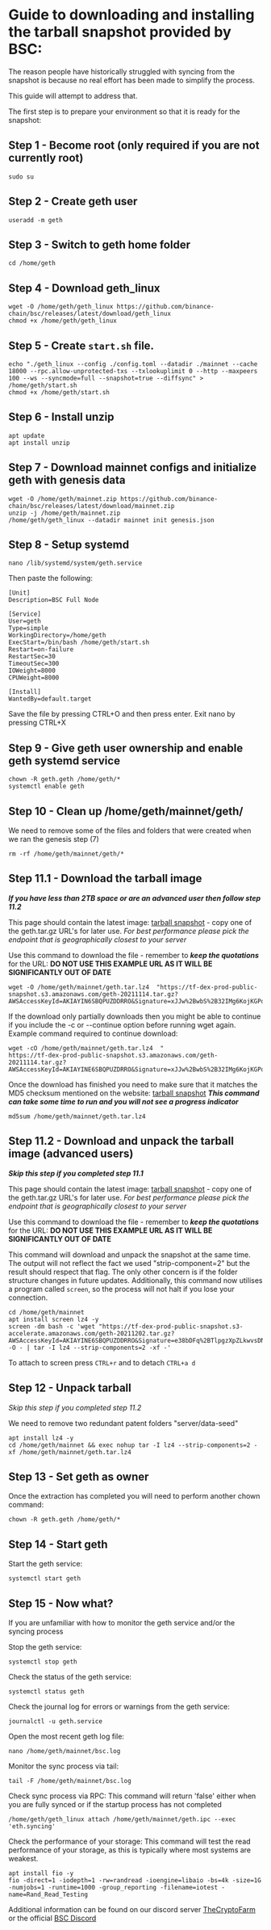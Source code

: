 # Guide to downloading and installing the tarball snapshot provided by BSC:

The reason people have historically struggled with syncing from the snapshot is because no real effort has been made to simplify the process.

This guide will attempt to address that.

The first step is to prepare your environment so that it is ready for the snapshot:

## Step 1 - Become root (only required if you are not currently root)
```
sudo su
```

## Step 2 - Create geth user
```
useradd -m geth
```

## Step 3 - Switch to geth home folder
```
cd /home/geth
```

## Step 4 - Download geth_linux
```
wget -O /home/geth/geth_linux https://github.com/binance-chain/bsc/releases/latest/download/geth_linux
chmod +x /home/geth/geth_linux

```

## Step 5 - Create `start.sh` file.
```
echo "./geth_linux --config ./config.toml --datadir ./mainnet --cache 18000 --rpc.allow-unprotected-txs --txlookuplimit 0 --http --maxpeers 100 --ws --syncmode=full --snapshot=true --diffsync" > /home/geth/start.sh
chmod +x /home/geth/start.sh

```

## Step 6 - Install unzip
```
apt update
apt install unzip
```

## Step 7 - Download mainnet configs and initialize geth with genesis data
```
wget -O /home/geth/mainnet.zip https://github.com/binance-chain/bsc/releases/latest/download/mainnet.zip
unzip -j /home/geth/mainnet.zip
/home/geth/geth_linux --datadir mainnet init genesis.json

```

## Step 8 - Setup systemd
```
nano /lib/systemd/system/geth.service
```

Then paste the following:

```
[Unit]
Description=BSC Full Node

[Service]
User=geth
Type=simple
WorkingDirectory=/home/geth
ExecStart=/bin/bash /home/geth/start.sh
Restart=on-failure
RestartSec=30
TimeoutSec=300
IOWeight=8000
CPUWeight=8000

[Install]
WantedBy=default.target
```

Save the file by pressing CTRL+O and then press enter. Exit nano by pressing CTRL+X

## Step 9 - Give geth user ownership and enable geth systemd service

```
chown -R geth.geth /home/geth/*
systemctl enable geth
```

## Step 10 - Clean up /home/geth/mainnet/geth/


We need to remove some of the files and folders that were created when we ran the genesis step (7)
```
rm -rf /home/geth/mainnet/geth/*
```

## Step 11.1 - Download the tarball image

**_If you have less than 2TB space or are an advanced user then follow step 11.2_**

This page should contain the latest image: [tarball snapshot](https://github.com/binance-chain/bsc-snapshots) - copy one of the geth.tar.gz URL's for later use.
*For best performance please pick the endpoint that is geographically closest to your server*

Use this command to download the file - remember to **_keep the quotations_** for the URL:
**DO NOT USE THIS EXAMPLE URL AS IT WILL BE SIGNIFICANTLY OUT OF DATE**
```
wget -O /home/geth/mainnet/geth.tar.lz4  "https://tf-dex-prod-public-snapshot.s3.amazonaws.com/geth-20211114.tar.gz?AWSAccessKeyId=AKIAYIN6SBQPUZDDRRO&Signature=xJJw%2BwbS%2B32IMg6KojKGPq1TwKw%3D&Expires=1639516490"
```

If the download only partially downloads then you might be able to continue if you include the -c or --continue option before running wget again.
Example command required to continue download:
```
wget -cO /home/geth/mainnet/geth.tar.lz4  "
https://tf-dex-prod-public-snapshot.s3.amazonaws.com/geth-20211114.tar.gz?AWSAccessKeyId=AKIAYINE6SBQPUZDRRO&Signature=xJJw%2BwbS%2B32IMg6KojKGPq1TwKw%3D&Expires=1639516490"
```

Once the download has finished you need to make sure that it matches the MD5 checksum mentioned on the website: [tarball snapshot](https://github.com/binance-chain/bsc-snapshots)
**_This command can take some time to run and you will not see a progress indicator_**
```
md5sum /home/geth/mainnet/geth.tar.lz4
```

## Step 11.2 - Download and unpack the tarball image (advanced users)
**_Skip this step if you completed step 11.1_**

This page should contain the latest image: [tarball snapshot](https://github.com/binance-chain/bsc-snapshots) - copy one of the geth.tar.gz URL's for later use.
*For best performance please pick the endpoint that is geographically closest to your server*

Use this command to download the file - remember to **_keep the quotations_** for the URL:
**DO NOT USE THIS EXAMPLE URL AS IT WILL BE SIGNIFICANTLY OUT OF DATE**

This command will download and unpack the snapshot at the same time. The output will not reflect the fact we used "strip-component=2" but the result should respect that flag. The only other concern is if the folder structure changes in future updates.
Additionally, this command now utilises a program called `screen`, so the process will not halt if you lose your connection.
```
cd /home/geth/mainnet
apt install screen lz4 -y
screen -dm bash -c 'wget "https://tf-dex-prod-public-snapshot.s3-accelerate.amazonaws.com/geth-20211202.tar.gz?AWSAccessKeyId=AKIAYINE6SBQPUZDDRRO&Signature=e38bDFq%2BTlpgzXpZLkwvsDNyk%3D&Expires=1641059846" -O - | tar -I lz4 --strip-components=2 -xf -'
```
To attach to screen press `CTRL+r` and to detach `CTRL+a d`

## Step 12 - Unpack tarball

*Skip this step if you completed step 11.2*

We need to remove two redundant patent folders "server/data-seed"
```
apt install lz4 -y
cd /home/geth/mainnet && exec nohup tar -I lz4 --strip-components=2 -xf /home/geth/mainnet/geth.tar.lz4
```

## Step 13 - Set geth as owner

Once the extraction has completed you will need to perform another chown command:
```
chown -R geth.geth /home/geth/*
```

## Step 14 - Start geth

Start the geth service:
```
systemctl start geth
```

## Step 15 - Now what?

If you are unfamiliar with how to monitor the geth service and/or the syncing process

Stop the geth service:
```
systemctl stop geth
```

Check the status of the geth service:
```
systemctl status geth
```

Check the journal log for errors or warnings from the geth service:
```
journalctl -u geth.service
```

Open the most recent geth log file:
```
nano /home/geth/mainnet/bsc.log
```

Monitor the sync process via tail:
```
tail -F /home/geth/mainnet/bsc.log
```

Check sync process via RPC:
This command will return 'false' either when you are fully synced or if the startup process has not completed

```
/home/geth/geth_linux attach /home/geth/mainnet/geth.ipc --exec 'eth.syncing'
```

Check the performance of your storage:
This command will test the read performance of your storage, as this is typically where most systems are weakest.
```
apt install fio -y
fio -direct=1 -iodepth=1 -rw=randread -ioengine=libaio -bs=4k -size=1G -numjobs=1 -runtime=1000 -group_reporting -filename=iotest -name=Rand_Read_Testing
```

Additional information can be found on our discord server [TheCryptoFarm](https://discord.com/invite/H582fcrrvG) or the official [BSC Discord](https://discord.gg/ukfzpWpTHp)
